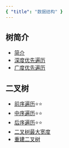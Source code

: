 ```yaml
---
{ "title": "数据结构" }
---
```


## 树简介

- [简介](./树简介/简介.md)
- [深度优先遍历](./树简介/深度优先遍历.md)
- [广度优先遍历](./树简介/深度优先遍历.md)

## 二叉树

- [前序遍历](./二叉树/前序遍历.md)⭐⭐
- [中序遍历](./二叉树/中序遍历.md)⭐⭐
- [后序遍历](./二叉树/后序遍历.md)⭐⭐
- [二叉树最大宽度](./二叉树/二叉树的宽度)
- [重建二叉树](./二叉树/重建二叉树)
